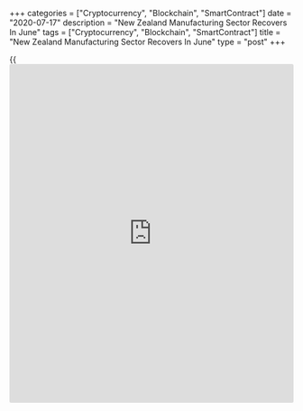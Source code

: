 +++
categories = ["Cryptocurrency", "Blockchain", "SmartContract"]
date = "2020-07-17"
description = "New Zealand Manufacturing Sector Recovers In June"
tags = ["Cryptocurrency", "Blockchain", "SmartContract"]
title = "New Zealand Manufacturing Sector Recovers In June"
type = "post"
+++

{{<iframe id="large-banner" src="https://www.bounty.group/#slide=17.0" width="100%" height="600" scrolling="no" style="border: 0px solid rgb(216, 221, 230); border-radius: 3px;">}}

New Zealand manufacturing sector expanded for the first time since
February, survey data from the BusinessNZ showed Friday.

The Performance of Manufacturing Index rose to 56.3 in June from 39.8 in
May. This was the highest since April 2018.

Any reading above 50.0 indicates expansion in the sector.

"A return to expansion for the sector was obviously a welcome result
given the very difficult period experienced over the last three months,"
BusinessNZ's Executive Director Catherine Beard, said.

Production and new orders expanded at the fastest pace since April 2018.
Expansion in the new orders over the coming month would ensure the
second half to be better than the first, Beard said.

"New Zealand's PMI average through April and May was at the bottom when
looking across usual comparator countries," BNZ Senior Economist, Doug
Steel said.

"But with the country at alert level 1, activity has picked up. Long may
it continue," Steel added.

For comments and feedback [contact](https://www.playgroundfx.com/contact/): editorial@rtt[news](https://www.letsplayfx.com/blog/forex-news-website/).com

[Economic News][1]

 **What parts of the world are seeing the best (and worst) economic
performances lately? Click[here][2] to check out our [Econ Scorecard][2]
and find out! See up-to-the-moment [ranking](https://www.playgroundfx.com/blog/crypto-exchange-ranking/)s for the best and worst
performers in [GDP][3], [unemployment rate][4], [inflation][5] and much
more.**

   1. www.rtt[news](https://www.letsplayfx.com/blog/forex-news-website/).com/Content/EconomicNews.aspx
   2. www.rtt[news](https://www.letsplayfx.com/blog/forex-news-website/).com/economic-scorecard/world-rank/retail-sales/highest-performance.aspx
   3. www.rtt[news](https://www.letsplayfx.com/blog/forex-news-website/).com/economic-scorecard/world-rank/GDP/highest-performance.aspx
   4. www.rtt[news](https://www.letsplayfx.com/blog/forex-news-website/).com/economic-scorecard/world-rank/unemployment-rate/lowest-performance.aspx
   5. www.rtt[news](https://www.letsplayfx.com/blog/forex-news-website/).com/economic-scorecard/world-rank/CPI/highest-performance.aspx
